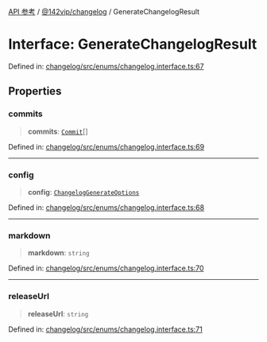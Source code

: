 [API 参考](../../../index.md) / [@142vip/changelog](../index.md) / GenerateChangelogResult

# Interface: GenerateChangelogResult

Defined in: [changelog/src/enums/changelog.interface.ts:67](https://github.com/142vip/core-x/blob/15d5bc9ef4bece78c0e60bdf074a2d245f625100/packages/changelog/src/enums/changelog.interface.ts#L67)

## Properties

### commits

> **commits**: [`Commit`](Commit.md)[]

Defined in: [changelog/src/enums/changelog.interface.ts:69](https://github.com/142vip/core-x/blob/15d5bc9ef4bece78c0e60bdf074a2d245f625100/packages/changelog/src/enums/changelog.interface.ts#L69)

***

### config

> **config**: [`ChangelogGenerateOptions`](ChangelogGenerateOptions.md)

Defined in: [changelog/src/enums/changelog.interface.ts:68](https://github.com/142vip/core-x/blob/15d5bc9ef4bece78c0e60bdf074a2d245f625100/packages/changelog/src/enums/changelog.interface.ts#L68)

***

### markdown

> **markdown**: `string`

Defined in: [changelog/src/enums/changelog.interface.ts:70](https://github.com/142vip/core-x/blob/15d5bc9ef4bece78c0e60bdf074a2d245f625100/packages/changelog/src/enums/changelog.interface.ts#L70)

***

### releaseUrl

> **releaseUrl**: `string`

Defined in: [changelog/src/enums/changelog.interface.ts:71](https://github.com/142vip/core-x/blob/15d5bc9ef4bece78c0e60bdf074a2d245f625100/packages/changelog/src/enums/changelog.interface.ts#L71)
